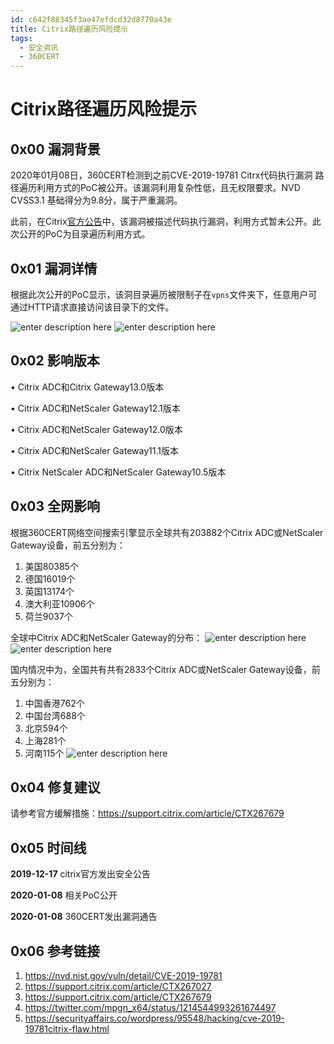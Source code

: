 ```yaml
---
id: c642f88345f3ae47efdcd32d8770a43e
title: Citrix路径遍历风险提示
tags: 
  - 安全资讯
  - 360CERT
---
```


# Citrix路径遍历风险提示

0x00 漏洞背景
---------


2020年01月08日，360CERT检测到之前CVE-2019-19781 Citrx代码执行漏洞 路径遍历利用方式的PoC被公开。该漏洞利用复杂性低，且无权限要求。NVD CVSS3.1 基础得分为9.8分，属于严重漏洞。


此前，在Citrix[官方公告](https://support.citrix.com/article/CTX267027)中，该漏洞被描述代码执行漏洞，利用方式暂未公开。此次公开的PoC为目录遍历利用方式。


0x01 漏洞详情
---------


根据此次公开的PoC显示，该洞目录遍历被限制子在`vpns`文件夹下，任意用户可通过HTTP请求直接访问该目录下的文件。


![enter description here](https://p403.ssl.qhimgs4.com/t01836b010f888d220c.png)
![enter description here](https://p403.ssl.qhimgs4.com/t0140a733840e3e91e1.png)


0x02 影响版本
---------


• Citrix ADC和Citrix Gateway13.0版本


• Citrix ADC和NetScaler Gateway12.1版本


• Citrix ADC和NetScaler Gateway12.0版本


• Citrix ADC和NetScaler Gateway11.1版本


• Citrix NetScaler ADC和NetScaler Gateway10.5版本


0x03 全网影响
---------


根据360CERT网络空间搜索引擎显示全球共有203882个Citrix ADC或NetScaler Gateway设备，前五分别为：


1. 美国80385个
2. 德国16019个
3. 英国13174个
4. 澳大利亚10906个
5. 荷兰9037个


全球中Citrix ADC和NetScaler Gateway的分布：
![enter description here](https://p403.ssl.qhimgs4.com/t010c5ea40aeb46c8f7.png)
![enter description here](https://p403.ssl.qhimgs4.com/t017416fa1ecaa6015b.png)


国内情况中为，全国共有共有2833个Citrix ADC或NetScaler Gateway设备，前五分别为：


1. 中国香港762个
2. 中国台湾688个
3. 北京594个
4. 上海281个
5. 河南115个
![enter description here](https://p403.ssl.qhimgs4.com/t013080956310598933.png)


0x04 修复建议
---------


请参考官方缓解措施：<https://support.citrix.com/article/CTX267679>


0x05 时间线
--------


**2019-12-17** citrix官方发出安全公告


**2020-01-08** 相关PoC公开


**2020-01-08** 360CERT发出漏洞通告


0x06 参考链接
---------


1. <https://nvd.nist.gov/vuln/detail/CVE-2019-19781>
2. <https://support.citrix.com/article/CTX267027>
3. <https://support.citrix.com/article/CTX267679>
4. <https://twitter.com/mpgn_x64/status/1214544993261674497>
5. <https://securityaffairs.co/wordpress/95548/hacking/cve-2019-19781citrix-flaw.html>


